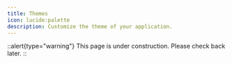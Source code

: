 ```yaml
---
title: Themes
icon: lucide:palette
description: Customize the theme of your application.
---
```


::alert{type="warning"}
This page is under construction. Please check back later.
::
